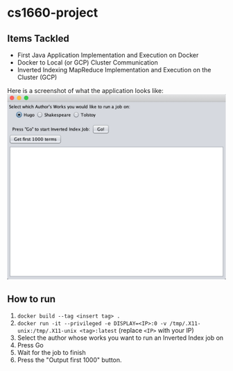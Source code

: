 # cs1660-project

## Items Tackled
* First Java Application Implementation and Execution on Docker
* Docker to Local (or GCP) Cluster Communication
* Inverted Indexing MapReduce Implementation and Execution on the Cluster (GCP)

Here is a screenshot of what the application looks like:
![](./screen.png)

## How to run
1. `docker build --tag <insert tag> .`
2. `docker run -it --privileged -e DISPLAY=<IP>:0 -v /tmp/.X11-unix:/tmp/.X11-unix <tag>:latest` (replace `<IP>` with your IP)
3. Select the author whose works you want to run an Inverted Index job on
4. Press Go
5. Wait for the job to finish
6. Press the "Output first 1000" button.